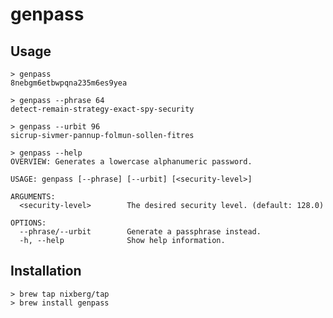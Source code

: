 # genpass

## Usage

```console
> genpass
8nebgm6etbwpqna235m6es9yea
```

```console
> genpass --phrase 64
detect-remain-strategy-exact-spy-security
```

```console
> genpass --urbit 96
sicrup-sivmer-pannup-folmun-sollen-fitres
```

```console
> genpass --help
OVERVIEW: Generates a lowercase alphanumeric password.

USAGE: genpass [--phrase] [--urbit] [<security-level>]

ARGUMENTS:
  <security-level>        The desired security level. (default: 128.0)

OPTIONS:
  --phrase/--urbit        Generate a passphrase instead. 
  -h, --help              Show help information.
```

## Installation

```console
> brew tap nixberg/tap
> brew install genpass
```
